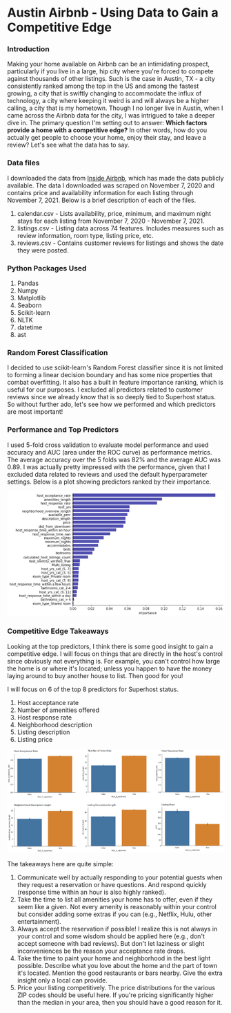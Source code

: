 # Austin Airbnb - Using Data to Gain a Competitive Edge

### Introduction
Making your home available on Airbnb can be an intimidating prospect, particularly if you live in a large, hip city where you're forced to compete against thousands of other listings. Such is the case in Austin, TX - a city consistently ranked among the top in the US and among the fastest growing, a city that is swiftly changing to accommodate the influx of technology, a city where keeping it weird is and will always be a higher calling, a city that is my hometown. Though I no longer live in Austin, when I came across the Airbnb data for the city, I was intrigued to take a deeper dive in. The primary question I'm setting out to answer: **Which factors provide a home with a competitive edge?** In other words, how do you actually get people to choose your home, enjoy their stay, and leave a review? Let's see what the data has to say.

### Data files
I downloaded the data from [Inside Airbnb](http://insideairbnb.com/get-the-data.html), which has made the data publicly available. The data I downloaded was scraped on November 7, 2020 and contains price and availability information for each listing through November 7, 2021. Below is a brief description of each of the files. 

1. calendar.csv - Lists availability, price, minimum, and maximum night stays for each listing from November 7, 2020 - November 7, 2021.
2. listings.csv - Listing data across 74 features. Includes measures such as review information, room type, listing price, etc. 
3. reviews.csv - Contains customer reviews for listings and shows the date they were posted. 

### Python Packages Used
1. Pandas
2. Numpy
3. Matplotlib
4. Seaborn
5. Scikit-learn
6. NLTK
7. datetime
8. ast

### Random Forest Classification
I decided to use scikit-learn's Random Forest classifier since it is not limited to forming a linear decision boundary and has some nice properties that combat overfitting. It also has a built in feature importance ranking, which is useful for our purposes. I excluded all predictors related to customer reviews since we already know that is so deeply tied to Superhost status. So without further ado, let's see how we performed and which predictors are most important!

### Performance and Top Predictors
I used 5-fold cross validation to evaluate model performance and used accuracy and AUC (area under the ROC curve) as performance metrics. The average accuracy over the 5 folds was 82% and the average AUC was 0.89. I was actually pretty impressed with the performance, given that I excluded data related to reviews and used the default hyperparameter settings. Below is a plot showing predictors ranked by their importance.

![Top RF features](Figures/RF_top_features.png)

### Competitive Edge Takeaways
Looking at the top predictors, I think there is some good insight to gain a competitive edge. I will focus on things that are directly in the host's control since obviously not everything is. For example, you  can't control how large the home is or where it's located; unless you happen to have the money laying around to buy another house to list. Then good for you! 

I will focus on 6 of the top 8 predictors for Superhost status. 

1. Host acceptance rate
2. Number of amenities offered
3. Host response rate
4. Neighborhood description
5. Listing description
6. Listing price

![Top Features by Superhost Status](Figures/top_predictors_by_superhost.png)

The takeaways here are quite simple: 
1. Communicate well by actually responding to your potential guests when they request a reservation or have questions. And respond quickly (response time within an hour is also highly ranked). 
2. Take the time to list all amenities your home has to offer, even if they seem like a given. Not every amenity is reasonably within your control but consider adding some extras if you can (e.g., Netflix, Hulu, other entertainment).
3. Always accept the reservation if possible! I realize this is not always in your control and some wisdom should be applied here (e.g., don't accept someone with bad reviews). But don't let laziness or slight inconveniences be the reason your acceptance rate drops.
4. Take the time to paint your home and neighborhood in the best light possible. Describe what you love about the home and the part of town it's located. Mention the good restaurants or bars nearby. Give the extra insight only a local can provide. 
5. Price your listing competitively. The price distributions for the various ZIP codes should be useful here. If you're pricing significantly higher than the median in your area, then you should have a good reason for it.